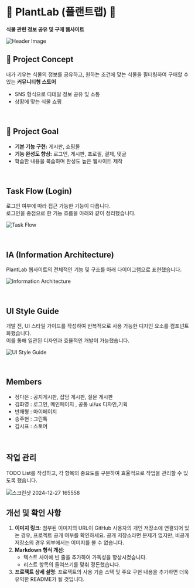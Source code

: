 # 🌵 PlantLab (플랜트랩) 🌵  
**식물 관련 정보 공유 및 구매 웹사이트**  


![Header Image](https://github.com/user-attachments/assets/17039e79-59b0-4460-9396-2d2fa160f71c)

## 💚 **Project Concept**  
내가 키우는 식물의 정보를 공유하고, 원하는 조건에 맞는 식물을 필터링하여 구매할 수 있는 **커뮤니티형 스토어**  
- SNS 형식으로 디테일 정보 공유 및 소통  
- 상황에 맞는 식물 쇼핑  

&nbsp;

## 💚 **Project Goal**  
- **기본 기능 구현:** 게시판, 쇼핑몰  
- **기능 완성도 향상:** 로그인, 게시판, 프로필, 결제, 댓글  
- 학습한 내용을 복습하며 완성도 높은 웹사이트 제작  

&nbsp;

## **Task Flow (Login)**  
로그인 여부에 따라 접근 가능한 기능이 다릅니다.  
로그인을 중점으로 한 기능 흐름을 아래와 같이 정리했습니다.  

![Task Flow](https://github.com/user-attachments/assets/204a5a94-51ce-4636-ad03-1a16d65fa5f1)

&nbsp;

## **IA (Information Architecture)**  
PlantLab 웹사이트의 전체적인 기능 및 구조를 아래 다이어그램으로 표현했습니다.  

![Information Architecture](https://github.com/user-attachments/assets/1f39d4c5-a617-4436-8d46-40800fefa5c9)

&nbsp;

## **UI Style Guide**  
개발 전, UI 스타일 가이드를 작성하여 반복적으로 사용 가능한 디자인 요소를 컴포넌트화했습니다.  
이를 통해 일관된 디자인과 효율적인 개발이 가능했습니다.  

![UI Style Guide](https://github.com/user-attachments/assets/6e4e8a5a-15ad-4133-b268-0ed02c8f33b0)

&nbsp;

## **Members**  
- 정다은 : 공지게시판, 잡담 게시판, 질문 게시판 
- 김화영 : 로그인, 메인페이지 , 공통 ui/ux 디자인,기획
- 반재형 : 마이페이지
- 송주헌 : 그린톡
- 김시표 : 스토어

&nbsp;

## **작업 관리**
TODO List를 작성하고, 각 항목의 중요도를 구분하여 효율적으로 작업을 관리할 수 있도록 했습니다.

![스크린샷 2024-12-27 165558](https://github.com/user-attachments/assets/1b5bd614-1863-4f0c-a943-d0719f086a53)

## 개선 및 확인 사항
1. **이미지 링크**: 첨부된 이미지의 URL이 GitHub 사용자의 개인 저장소에 연결되어 있는 경우, 프로젝트 공개 여부를 확인하세요. 공개 저장소라면 문제가 없지만, 비공개 저장소의 경우 외부에서는 이미지를 볼 수 없습니다.
2. **Markdown 형식 개선**:  
   - 텍스트 사이에 빈 줄을 추가하여 가독성을 향상시켰습니다.  
   - 리스트 항목의 들여쓰기를 맞춰 정돈했습니다.  
3. **프로젝트 상세 설명**: 프로젝트의 사용 기술 스택 및 주요 구현 내용을 추가하면 더욱 유익한 README가 될 것입니다.  
